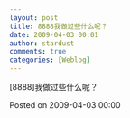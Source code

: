 ```yaml
---
layout: post
title: 8888我做过些什么呢？
date: 2009-04-03 00:01
author: stardust
comments: true
categories: [Weblog]
---
```

[8888]我做过些什么呢？

Posted on 2009-04-03 00:00
